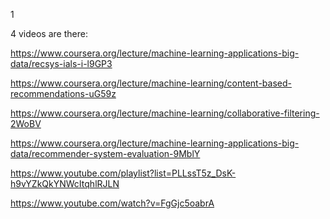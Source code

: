 1

4 videos are there:

https://www.coursera.org/lecture/machine-learning-applications-big-data/recsys-ials-i-l9GP3


https://www.coursera.org/lecture/machine-learning/content-based-recommendations-uG59z

https://www.coursera.org/lecture/machine-learning/collaborative-filtering-2WoBV

https://www.coursera.org/lecture/machine-learning-applications-big-data/recommender-system-evaluation-9MblY


https://www.youtube.com/playlist?list=PLLssT5z_DsK-h9vYZkQkYNWcItqhlRJLN

https://www.youtube.com/watch?v=FgGjc5oabrA

